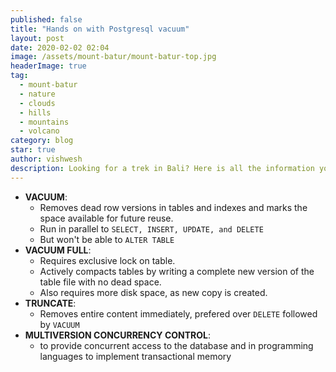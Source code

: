 ```yaml
---
published: false
title: "Hands on with Postgresql vacuum"
layout: post
date: 2020-02-02 02:04
image: /assets/mount-batur/mount-batur-top.jpg
headerImage: true
tag:
  - mount-batur
  - nature
  - clouds
  - hills
  - mountains
  - volcano
category: blog
star: true
author: vishwesh
description: Looking for a trek in Bali? Here is all the information you need to know before you start.
---
```


- **VACUUM**: 
    - Removes dead row versions in tables and indexes and marks the space available for future reuse.
    - Run in parallel to `SELECT, INSERT, UPDATE, and DELETE`
    - But won't be able to `ALTER TABLE`
- **VACUUM FULL**:
    - Requires exclusive lock on table.
    - Actively compacts tables by writing a complete new version of the table file with no dead space.
    - Also requires more disk space, as new copy is created.
- **TRUNCATE**: 
    - Removes entire content immediately, prefered over `DELETE` followed by `VACUUM`
- **MULTIVERSION CONCURRENCY CONTROL**:
    - to provide concurrent access to the database and in programming languages to implement transactional memory
    
    